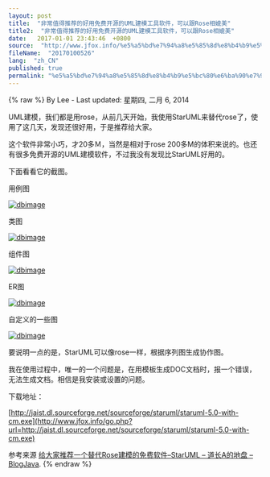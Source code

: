 ```yaml
---
layout: post
title:  "非常值得推荐的好用免费开源的UML建模工具软件，可以跟Rose相媲美"
title2:  "非常值得推荐的好用免费开源的UML建模工具软件，可以跟Rose相媲美"
date:   2017-01-01 23:43:46  +0800
source:  "http://www.jfox.info/%e5%a5%bd%e7%94%a8%e5%85%8d%e8%b4%b9%e5%bc%80%e6%ba%90%e7%9a%84uml%e5%bb%ba%e6%a8%a1%e5%b7%a5%e5%85%b7%e8%bd%af%e4%bb%b6.html"
fileName:  "20170100526"
lang:  "zh_CN"
published: true
permalink: "%e5%a5%bd%e7%94%a8%e5%85%8d%e8%b4%b9%e5%bc%80%e6%ba%90%e7%9a%84uml%e5%bb%ba%e6%a8%a1%e5%b7%a5%e5%85%b7%e8%bd%af%e4%bb%b6.html"
---
```

{% raw %}
By Lee - Last updated: 星期四, 二月 6, 2014

UML建模，我们都是用rose，从前几天开始，我使用StarUML来替代rose了，使用了这几天，发现还很好用，于是推荐给大家。

这个软件非常小巧，才20多Ｍ，当然是相对于rose 200多M的体积来说的。也还有很多免费开源的UML建模软件，不过我没有发现比StarUML好用的。

下面看看它的截图。

用例图

[![dbimage](http://www.jfox.info/wp-content/uploads/2014/02/dbimage.phpid48453)](http://www.jfox.info/go.php?url=http://www.jfox.info/wp-content/uploads/2014/02/dbimage.phpid48453)

类图

[![dbimage](http://www.jfox.info/wp-content/uploads/2014/02/dbimage.phpid48455)](http://www.jfox.info/go.php?url=http://www.jfox.info/wp-content/uploads/2014/02/dbimage.phpid48455)

组件图

[![dbimage](http://www.jfox.info/wp-content/uploads/2014/02/dbimage.phpid48457)](http://www.jfox.info/go.php?url=http://www.jfox.info/wp-content/uploads/2014/02/dbimage.phpid48457)

ER图

[![dbimage](http://www.jfox.info/wp-content/uploads/2014/02/dbimage.phpid48459)](http://www.jfox.info/go.php?url=http://www.jfox.info/wp-content/uploads/2014/02/dbimage.phpid48459)

自定义的一些图

[![dbimage](http://www.jfox.info/wp-content/uploads/2014/02/dbimage.phpid48461)](http://www.jfox.info/go.php?url=http://www.jfox.info/wp-content/uploads/2014/02/dbimage.phpid48461)

要说明一点的是，StarUML可以像rose一样，根据序列图生成协作图。

我在使用过程中，唯一的一个问题是，在用模板生成DOC文档时，报一个错误，无法生成文档。相信是我安装或设置的问题。

下载地址：

[http://jaist.dl.sourceforge.net/sourceforge/staruml/staruml-5.0-with-cm.exe](http://www.jfox.info/go.php?url=http://jaist.dl.sourceforge.net/sourceforge/staruml/staruml-5.0-with-cm.exe)

参考来源 [给大家推荐一个替代Rose建模的免费软件–StarUML – 道长A的地盘 – BlogJava](http://www.jfox.info/go.php?url=http://www.jfox.info/url.php?url=http%3A%2F%2Fwww.blogjava.net%2Fdaozhanga%2Farchive%2F2009%2F03%2F28%2F262532.html).
{% endraw %}
